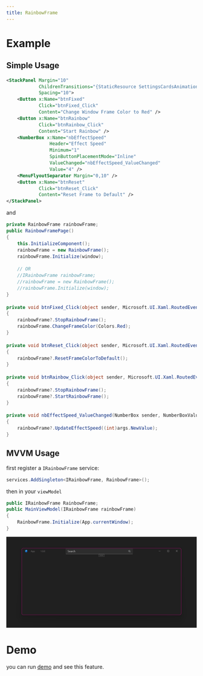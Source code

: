 ```yaml
---
title: RainbowFrame
---
```


# Example

## Simple Usage

```xml
<StackPanel Margin="10"
            ChildrenTransitions="{StaticResource SettingsCardsAnimations}"
            Spacing="10">
    <Button x:Name="btnFixed"
            Click="btnFixed_Click"
            Content="Change Window Frame Color to Red" />
    <Button x:Name="btnRainbow"
            Click="btnRainbow_Click"
            Content="Start Rainbow" />
    <NumberBox x:Name="nbEffectSpeed"
                Header="Effect Speed"
                Minimum="1"
                SpinButtonPlacementMode="Inline"
                ValueChanged="nbEffectSpeed_ValueChanged"
                Value="4" />
    <MenuFlyoutSeparator Margin="0,10" />
    <Button x:Name="btnReset"
            Click="btnReset_Click"
            Content="Reset Frame to Default" />
</StackPanel>
```

and

```cs
private RainbowFrame rainbowFrame;
public RainbowFramePage()
{
    this.InitializeComponent();
    rainbowFrame = new RainbowFrame();
    rainbowFrame.Initialize(window);

    // OR
    //IRainbowFrame rainbowFrame;
    //rainbowFrame = new RainbowFrame();
    //rainbowFrame.Initialize(window);
}

private void btnFixed_Click(object sender, Microsoft.UI.Xaml.RoutedEventArgs e)
{
    rainbowFrame?.StopRainbowFrame();
    rainbowFrame.ChangeFrameColor(Colors.Red);
}

private void btnReset_Click(object sender, Microsoft.UI.Xaml.RoutedEventArgs e)
{
    rainbowFrame?.ResetFrameColorToDefault();
}

private void btnRainbow_Click(object sender, Microsoft.UI.Xaml.RoutedEventArgs e)
{
    rainbowFrame?.StopRainbowFrame();
    rainbowFrame?.StartRainbowFrame();
}

private void nbEffectSpeed_ValueChanged(NumberBox sender, NumberBoxValueChangedEventArgs args)
{
    rainbowFrame?.UpdateEffectSpeed((int)args.NewValue);
}
```

## MVVM Usage
first register a `IRainbowFrame` service:
```cs
services.AddSingleton<IRainbowFrame, RainbowFrame>();
```
then in your `viewModel`


```cs
public IRainbowFrame RainbowFrame;
public MainViewModel(IRainbowFrame rainbowFrame)
{
    RainbowFrame.Initialize(App.currentWindow);
}
```

![WinUICommunity](https://raw.githubusercontent.com/WinUICommunity/Resources/main/WinUICommunityDoc/RainbowFrame.gif)

# Demo
you can run [demo](https://github.com/WinUICommunity/WinUICommunity) and see this feature.

